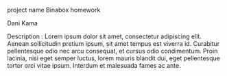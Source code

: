 <p>project name Binabox homework</p>
<p>Dani Kama</p>
Description : Lorem ipsum dolor sit amet, consectetur adipiscing elit. Aenean sollicitudin pretium ipsum, sit amet tempus est viverra id. Curabitur pellentesque odio nec arcu consequat, et cursus odio condimentum. Proin lacinia, nisi eget semper luctus, lorem mauris blandit dui, eget pellentesque tortor orci vitae ipsum. Interdum et malesuada fames ac ante.
<img src="https://media4.giphy.com/media/v1.Y2lkPTc5MGI3NjExaGltNnlsaHY1bW1ncmQzaXd1dXBmcWIxMXpkZTcwdGQ4cWJ6Y2ZxcyZlcD12MV9pbnRlcm5hbF9naWZfYnlfaWQmY3Q9Zw/Zdfwny4fjIu2s/giphy.webp" alt="">
